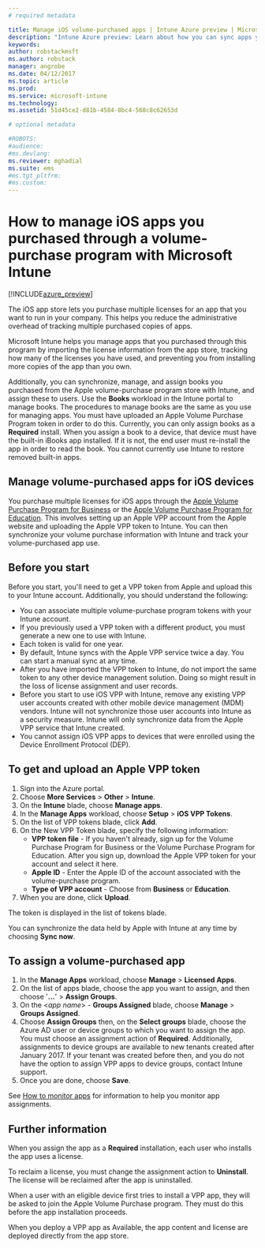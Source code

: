 ```yaml
---
# required metadata

title: Manage iOS volume-purchased apps | Intune Azure preview | Microsoft Docs
description: "Intune Azure preview: Learn about how you can sync apps you purchased in volume from the iOS store into Intune and then manage and track their usage."
keywords:
author: robstackmsft
ms.author: robstack
manager: angrobe
ms.date: 04/12/2017
ms.topic: article
ms.prod:
ms.service: microsoft-intune
ms.technology:
ms.assetid: 51d45ce2-d81b-4584-8bc4-568c8c62653d

# optional metadata

#ROBOTS:
#audience:
#ms.devlang:
ms.reviewer: mghadial
ms.suite: ems
#ms.tgt_pltfrm:
#ms.custom:
---
```


# How to manage iOS apps you purchased through a volume-purchase program with Microsoft Intune


[!INCLUDE[azure_preview](../includes/azure_preview.md)]

The iOS app store lets you purchase multiple licenses for an app that you want to run in your company. This helps you reduce the administrative overhead of tracking multiple purchased copies of apps.

Microsoft Intune helps you manage apps that you purchased through this program by importing the license information from the app store, tracking how many of the licenses you have used, and preventing you from installing more copies of the app than you own.

Additionally, you can synchronize, manage, and assign books you purchased from the Apple volume-purchase program store with Intune, and assign these to users. Use the **Books** workload in the Intune portal to manage books. The procedures to manage books are the same as you use for managing apps.
You must have uploaded an Apple Volume Purchase Program token in order to do this. Currently, you can only assign books as a **Required** install.
When you assign a book to a device, that device must have the built-in iBooks app installed. If it is not, the end user must re-install the app in order to read the book. You cannot currently use Intune to restore removed built-in apps.


## Manage volume-purchased apps for iOS devices
You purchase multiple licenses for iOS apps through the [Apple Volume Purchase Program for Business](http://www.apple.com/business/vpp/) or the [Apple Volume Purchase Program for Education](http://volume.itunes.apple.com/us/store). This involves setting up an Apple VPP account from the Apple website and uploading the Apple VPP token to Intune.  You can then synchronize your volume purchase information with Intune and track your volume-purchased app use.

## Before you start
Before you start, you'll need to get a VPP token from Apple and upload this to your Intune account. Additionally, you should understand the following:

* You can associate multiple volume-purchase program tokens with your Intune account.
* If you previously used a VPP token with a different product, you must generate a new one to use with Intune.
* Each token is valid for one year.
* By default, Intune syncs with the Apple VPP service twice a day. You can start a manual sync at any time.
* After you have imported the VPP token to Intune, do not import the same token to any other device management solution. Doing so might result in the loss of license assignment and user records.
* Before you start to use iOS VPP with Intune, remove any existing VPP user accounts created with other mobile device management (MDM) vendors. Intune will not synchronize those user accounts into Intune as a security measure. Intune will only synchronize data from the Apple VPP service that Intune created.
* You cannot assign iOS VPP apps to devices that were enrolled using the Device Enrollment Protocol (DEP).

## To get and upload an Apple VPP token

1. Sign into the Azure portal.
2. Choose **More Services** > **Other** > **Intune**.
3. On the **Intune** blade, choose **Manage apps**.
1.  In the **Manage Apps** workload, choose **Setup** > **iOS VPP Tokens**.
2.  On the list of VPP tokens blade, click **Add**.
3.  On the New VPP Token blade, specify the following information:
	- **VPP token file** - If you haven't already, sign up for the Volume Purchase Program for Business or the Volume Purchase Program for Education. After you sign up, download the Apple VPP token for your account and select it here.
	- **Apple ID** - Enter the Apple ID of the account associated with the volume-purchase program.
	- **Type of VPP account** - Choose from **Business** or **Education**.
4. When you are done, click **Upload**.

The token is displayed in the list of tokens blade.


You can synchronize the data held by Apple with Intune at any time by choosing **Sync now**.

## To assign a volume-purchased app

1. In the **Manage Apps** workload, choose **Manage** > **Licensed Apps**.
2. On the list of apps blade, choose the app you want to assign, and then choose '**...**' > **Assign Groups**.
3. On the <*app name*> - **Groups Assigned** blade, choose **Manage** > **Groups Assigned**.
4. Choose **Assign Groups** then, on the **Select groups** blade, choose the Azure AD user or device groups to which you want to assign the app.
You must choose an assignment action of **Required**. Additionally, assignments to device groups are available to new tenants created after January 2017. If your tenant was created before then, and you do not have the option to assign VPP apps to device groups, contact Intune support.
5. Once you are done, choose **Save**.

See [How to monitor apps](monitor-apps.md) for information to help you monitor app assignments.

## Further information

When you assign the app as a **Required** installation, each user who installs the app uses a license.

To reclaim a license, you must change the assignment action to **Uninstall**. The license will be reclaimed after the app is uninstalled.

When a user with an eligible device first tries to install a VPP app, they will be asked to join the Apple Volume Purchase program. They must do this before the app installation proceeds.

When you deploy a VPP app as Available, the app content and license are deployed directly from the app store.
